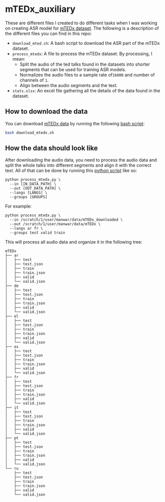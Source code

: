# mTEDx_auxiliary

These are different files I created to do different tasks when I was working on creating ASR model for [mTEDx dataset](http://www.openslr.org/100). The following is a description of the different files you can find in this repo:

- `download_mted.sh`: A bash script to download the ASR part of the mTEDx dataset.
- `process_mtedx`: A file to process the mTEDx dataset. By processing, I mean:
    - Split the audio of the ted talks found in the datasets into shorter segments that can be used for training ASR models.
    - Normalizes the audio files to a sample rate of`16000` and number of channels of `1`.
    - Align between the audio segments and the text.
- `stats.xlsx`: An excel file gathering all the details of the data found in the dataset.


## How to download the data

You can download [mTEDx data](http://www.openslr.org/100) by running the
following [bash script](https://github.com/Anwarvic/mTEDx_auxiliary/blob/main/download_mtedx.sh):
```bash
bash download_mtedx.sh
```

## How the data should look like

After downloading the audio data, you need to process the audio data and split
the whole talks into different segments and align it with the correct text. 
All of that can be done by running this
[python script](https://github.com/Anwarvic/mTEDx_auxiliary/blob/main/process_mtedx.py)
like so:
```
python process_mtedx.py \
  --in [IN_DATA_PATH] \
  --out [OUT_DATA_PATH] \
  --langs [LANGS] \
  --groups [GROUPS]

```
For example:
```
python process_mtedx.py \
  --in /scratch/1/user/manwar/data/mTEDx_downloaded \
  --out /scratch/1/user/manwar/data/mTEDx \
  --langs ar fr \
  --groups test valid train
```

This will process all audio data and organize it in the following tree:
```text
mTEDx
├── ar
│   ├── test
│   ├── test.json
│   ├── train
│   ├── train.json
│   ├── valid
│   └── valid.json
├── de
│   ├── test
│   ├── test.json
│   ├── train
│   ├── train.json
│   ├── valid
│   └── valid.json
├── el
│   ├── test
│   ├── test.json
│   ├── train
│   ├── train.json
│   ├── valid
│   └── valid.json
├── es
│   ├── test
│   ├── test.json
│   ├── train
│   ├── train.json
│   ├── valid
│   └── valid.json
├── fr
│   ├── test
│   ├── test.json
│   ├── train
│   ├── train.json
│   ├── valid
│   └── valid.json
├── it
│   ├── test
│   ├── test.json
│   ├── train
│   ├── train.json
│   ├── valid
│   └── valid.json
├── pt
│   ├── test
│   ├── test.json
│   ├── train
│   ├── train.json
│   ├── valid
│   └── valid.json
└── ru
    ├── test
    ├── test.json
    ├── train
    ├── train.json
    ├── valid
    └── valid.json
```
